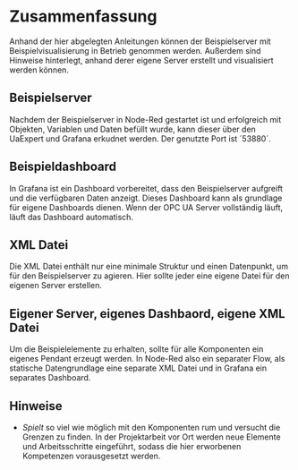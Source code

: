 # Zusammenfassung
Anhand der hier abgelegten Anleitungen können der Beispielserver mit Beispielvisualisierung in Betrieb genommen werden. Außerdem sind Hinweise hinterlegt, anhand derer eigene Server erstellt und visualisiert werden können.

## Beispielserver
Nachdem der Beispielserver in Node-Red gestartet ist und erfolgreich mit Objekten, Variablen und Daten befüllt wurde, kann dieser über den UaExpert und Grafana erkudnet werden. Der genutzte Port ist ´53880´.

## Beispieldashboard
In Grafana ist ein Dashboard vorbereitet, dass den Beispielserver aufgreift und die verfügbaren Daten anzeigt. Dieses Dashboard kann als grundlage für eigene Dashboards dienen. Wenn der OPC UA Server vollständig läuft, läuft das Dashboard automatisch.

## XML Datei
Die XML Datei enthält nur eine minimale Struktur und einen Datenpunkt, um für den Beispielserver zu agieren. Hier sollte jeder eine eigene Datei für den eigenen Server erstellen.

## Eigener Server, eigenes Dashbaord, eigene XML Datei
Um die Beispielelemente zu erhalten, sollte für alle Komponenten ein eigenes Pendant erzeugt werden. In Node-Red also ein separater Flow, als statische Datengrundlage eine separate XML Datei und in Grafana ein separates Dashboard.

## Hinweise
* *Spielt* so viel wie möglich mit den Komponenten rum und versucht die Grenzen zu finden. In der Projektarbeit vor Ort werden neue Elemente und Arbeitsschritte eingeführt, sodass die hier erworbenen Kompetenzen vorausgesetzt werden.
